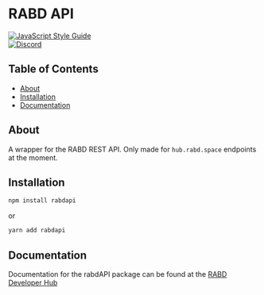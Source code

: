 # RABD API

<a href="https://standardjs.com"><img src="https://img.shields.io/badge/code_style-standard-brightgreen.svg" alt="JavaScript Style Guide"></a>
<br>
<a href="https://discord.gg/gBTFE8r"><img src="https://img.shields.io/discord/701227494631538699" alt="Discord"></a>

## Table of Contents

- [About](#about)
- [Installation](#installation)
- [Documentation](#documentation)

## About

A wrapper for the RABD REST API. Only made for `hub.rabd.space` endpoints at the moment.

## Installation

```bash
npm install rabdapi
```

or

```bash
yarn add rabdapi
```

## Documentation

Documentation for the rabdAPI package can be found at the [RABD Developer Hub](https://developer.rabd.space/)
